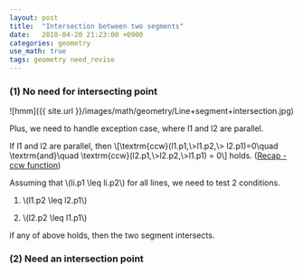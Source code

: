 ```yaml
---
layout: post
title:  "Intersection between two segments"
date:   2018-04-20 21:23:00 +0900
categories: geometry
use_math: true
tags: geometry need_revise
---
```

### (1) No need for intersecting point

![hmm]({{ site.url }}/images/math/geometry/Line+segment+intersection.jpg)  

Plus, we need to handle exception case, where l1 and l2 are parallel.

If l1 and l2 are parallel, then \\[\textrm{ccw}(l1.p1,\\>l1.p2,\\> l2.p1)=0\quad  \textrm{and}\quad  \textrm{ccw}(l2.p1,\\>l2.p2,\\>l1.p1) = 0\\] holds. (<a href="{{site.url}}/geometry/2018/04/20/ccw.html" target="_blank">Recap - ccw function</a>)

Assuming that \\(li.p1 \leq li.p2\\) for all lines, we need to test 2 conditions.

1. \\(l1.p2 \leq l2.p1\\)

2. \\(l2.p2 \leq l1.p1\\)

if any of above holds, then the two segment intersects.



### (2) Need an intersection point



